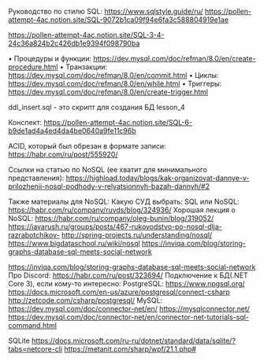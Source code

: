 Руководство по стилю SQL: https://www.sqlstyle.guide/ru/
https://pollen-attempt-4ac.notion.site/SQL-9072b1ca09f94e6fa3c588804919e1ae

https://pollen-attempt-4ac.notion.site/SQL-3-4-24c36a824b2c426db1e9394f098790ba

• Процедуры и функции: https://dev.mysql.com/doc/refman/8.0/en/create-procedure.html
• Транзакции: https://dev.mysql.com/doc/refman/8.0/en/commit.html
• Циклы: https://dev.mysql.com/doc/refman/8.0/en/while.html
• Триггеры: https://dev.mysql.com/doc/refman/8.0/en/create-trigger.html

ddl_insert.sql - это скрипт для создания БД lesson_4

Конспект: https://pollen-attempt-4ac.notion.site/SQL-6-b9de1ad4a4ed4da4be0640a9fe11c96b

ACID, который был обрезан в формате записи: https://habr.com/ru/post/555920/

Ссылки на статью по NoSQL (ее хватит для минимального представления):
https://highload.today/blogs/kak-organizovat-dannye-v-prilozhenii-nosql-podhody-v-relyatsionnyh-bazah-dannyh/#2

Также материалы для NoSQL:
Какую СУД выбрать: SQL или NoSQL: https://habr.com/ru/company/ruvds/blog/324936/
Хорошая лекция о NoSQL: https://habr.com/ru/company/oleg-bunin/blog/319052/
https://javarush.ru/groups/posts/467-rukovodstvo-po-nosql-dlja-razrabotchikov-
http://spring-projects.ru/understanding/nosql/
https://www.bigdataschool.ru/wiki/nosql
https://inviqa.com/blog/storing-graphs-database-sql-meets-social-network

https://inviqa.com/blog/storing-graphs-database-sql-meets-social-network
Про Discord: https://habr.com/ru/post/323694/
Подключение к БД(.NET Core 3), если кому-то интересно:
PostgreSQL:
https://www.npgsql.org/
https://docs.microsoft.com/en-us/azure/postgresql/connect-csharp
http://zetcode.com/csharp/postgresql/
MySQL:
https://dev.mysql.com/doc/connector-net/en/
https://mysqlconnector.net/
https://dev.mysql.com/doc/connector-net/en/connector-net-tutorials-sql-command.html

SQLite
https://docs.microsoft.com/ru-ru/dotnet/standard/data/sqlite/?tabs=netcore-cli
https://metanit.com/sharp/wpf/21.1.php#